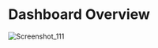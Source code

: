 # Dashboard Overview 
![Screenshot_111](https://github.com/user-attachments/assets/e3a02003-d8a0-49cb-b66f-c0df054ff4fe)
